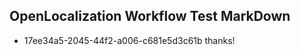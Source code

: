 ## OpenLocalization Workflow Test MarkDown
* 17ee34a5-2045-44f2-a006-c681e5d3c61b thanks!

<!--HONumber=Aug16_HO4-->



